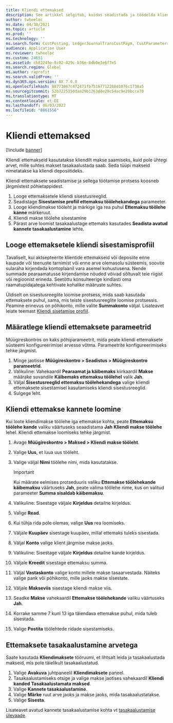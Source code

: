 ```yaml
---
title: Kliendi ettemaksed
description: See artikkel selgitab, kuidas seadistada ja töödelda kliendi ettemakseid (nimetatakse ka kliendi deposiitideks).
author: twheeloc
ms.date: 04/30/2021
ms.topic: article
ms.prod: ''
ms.technology: ''
ms.search.form: CustPosting, LedgerJournalTransCustPaym, CustParameters
audience: Application User
ms.reviewer: twheeloc
ms.custom: 24651
ms.assetid: cb82245e-8c02-429c-b36e-8db0e3e6f7e5
ms.search.region: Global
ms.author: raprofit
ms.search.validFrom: ''
ms.dyn365.ops.version: AX 7.0.0
ms.openlocfilehash: 88773067c472471fb75167712268d1076c1738a5
ms.sourcegitcommit: 52b7225350daa29b1263d8e29c54ac9e20bcca70
ms.translationtype: MT
ms.contentlocale: et-EE
ms.lasthandoff: 06/03/2022
ms.locfileid: "8861556"
---
```

# <a name="customer-prepayments"></a>Kliendi ettemaksed

[!include [banner](../includes/banner.md)]

Kliendi ettemakseid kasutatakse kliendilt makse saamiseks, kuid pole ühtegi arvet, mille suhtes makset tasakaalustada saab. Seda tüüpi makseid nimetatakse ka kliendi deposiitideks.

Kliendi ettemaksete seadistamise ja sellega töötamise protsess koosneb järgmistest põhietappidest.

1. Looge ettemaksetele kliendi sisestusreeglid.
2. Seadistage **Sisestamise profiil ettemaksu töölehekandega** parameeter.
3. Looge kliendimakse tööleht ja märkige iga rea puhul **Ettemaksu töölehe kanne** märkeruut.
4. Kliendi makse töölehe sisestamine
5. Pärast arve loomist tasakaalustage ettemaks kasutades **Seadista avatud kannete tasakaalustamine** lehte.

## <a name="create-a-customer-posting-profile-for-prepayments"></a>Looge ettemaksetele kliendi sisestamisprofiil

Tavaliselt, kui aktsepteerite klientide ettemakseid või deposiite enne kaupade või teenuste tarnimist või enne arve olemasolu süsteemis, soovite sularaha kirjendada kontoplaanil vara asemel kohustusena. Nende summade pearaamatusse kirjendamise nõuded võivad sõltuvalt teie riigist või regioonist erineda. Seetõttu konsulteerige kindlasti oma raamatupidajatega kehtivate kohalike määruste suhtes.

Üldiselt on sisestusreeglite loomise protsess, mida saab kasutada ettemaksete puhul, sama, mis teiste sisestusreeglite loomise protsessis. Peamine erinevus on põhikonto, mille valite **Summakonto** väljal. Lisateavet leiate teemast [Kliendi sisetamise profiil](customer-posting-profiles.md).

## <a name="define-parameters-for-customer-prepayments"></a>Määratlege kliendi ettemaksete parameetrid

Müügireskontros on kaks põhiparameetrit, mida peate kliendi ettemaksete süsteemi konfigureerimisel arvesse võtma. Parameetrite konfigureerimiseks tehke järgmist.

1. Minge jaotisse **Müügireskontro \> Seadistus \> Müügireskontro parameetrid**.
2. Valikuline: Vahekaardil **Pearaamat ja käibemaks** kiirkaardil **Makse** määrake suvandile **Käibemaks ettemaksu töölehel** valik **Jah**.
3. Väljal **Sisestusreeglid ettemaksu töölehekandega** valige kliendi ettemaksete sisestamisel kasutamiseks kliendi sisestusreeglid.
4. Sulgege leht.

## <a name="create-customer-prepayment-vouchers"></a>Kliendi ettemakse kannete loomine

Kui loote kliendimakse töölehe iga ettemakse kohta, peate **Ettemaksu töölehe kande** valiku väärtuseks seaadistama **Jah** **Kliendi makse töölehe** lehel. Kliendi ettemakse loomiseks tehke järgmist.

1. Avage **Müügireskontro \> Maksed \> Kliendi makse tööleht**.
2. Valige **Uus**, et luua uus tööleht.
3. Valige väljal **Nimi** töölehe nimi, mida kasutatakse.

    > [!IMPORTANT]
    > Kui määrate eelmises protseduuris valiku **Ettemakse töölehekande käibemaksu** väärtuseks **Jah**, peate valima töölehe nime, kus on valitud parameeter **Summa sisaldab käibemaksu**. 

4. Valikuline: Sisestage väljale **Kirjeldus** detailne kirjeldus.
5. Valige **Read**.
6. Kui tühja rida pole olemas, valige **Uus** rea loomiseks.
7. Väljale **Kuupäev** sisestage kuupäev, millal ettemaks tuleks sisestada.
8. Väljal **Konto** valige klient järgmise makse jaoks.
9. Valikuline: Sisestage väljale **Kirjeldus** detailne kande kirjeldus.
10. Väljale **Kreedit** sisestage ettemaksu summa.
11. Väljal **Vastaskonto** valige konto millele makse tasaarvestada. Näiteks valige pank või põhikonto, mille jaoks makse sisestate.
12. Väljale **Makseviis** sisestage kliendi makse viis.
13. Seadke **Makse** vahekaardil **Ettemakse töölehekande** valiku väärtuseks **Jah**.
14. Korrake samme 7 kuni 13 iga täiendava ettemakse puhul, mida tuleb sisestada.
15. Valige **Postita** töölehtede ridade sisestamiseks.

## <a name="settle-prepayments-with-invoices"></a>Ettemaksete tasakaalustamine arvetega

Saate kasutada **Kliendimaksete** tööruumi, et lihtsalt leida ja tasakaalustada makseid, mis pole täielikult tasakaalustatud.

1. Valige **Avakuva** juhtpaneelil **Kliendimaksete** paneel.
2. Tasakaalustamiseks otsige ja valige makse jaotises vahekaardil **Kliendi kanded** **Tasakaalustamata maksed**.
3. Valige **Kannete tasakaalustamine**.
4. Valige **Märke** ruut arve jaoks ja makse jaoks, mida tasakaalustatakse.
5. Valige **Sisesta**.

Lisateavet avatud kannete tasakaalustamise kohta vt [tasakaalustamise ülevaade](/dynamics365/finance/cash-bank-management/settlement-overview).
